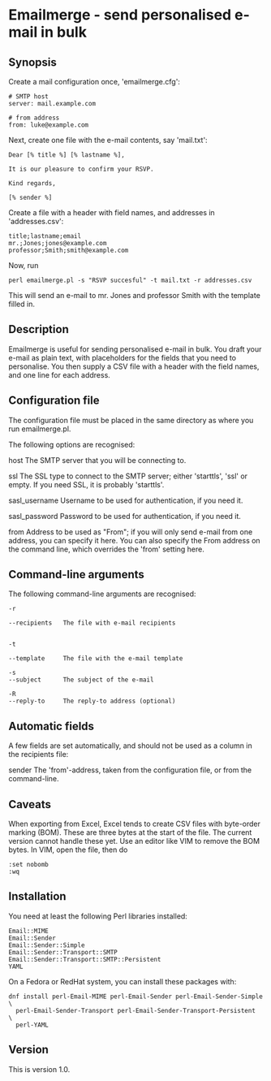 # Emailmerge - send personalised e-mail in bulk

## Synopsis

Create a mail configuration once, 'emailmerge.cfg':

    # SMTP host
    server: mail.example.com
    
    # from address
    from: luke@example.com

Next, create one file with the e-mail contents, say 'mail.txt':

    Dear [% title %] [% lastname %],
    
    It is our pleasure to confirm your RSVP.
    
    Kind regards,
    
    [% sender %]

Create a file with a header with field names, and addresses in
'addresses.csv':

    title;lastname;email
    mr.;Jones;jones@example.com
    professor;Smith;smith@example.com


Now, run

    perl emailmerge.pl -s "RSVP succesful" -t mail.txt -r addresses.csv

This will send an e-mail to mr. Jones and professor Smith with the
template filled in.


## Description

Emailmerge is useful for sending personalised e-mail in bulk. You draft
your e-mail as plain text, with placeholders for the fields that you need
to personalise. You then supply a CSV file with a header with the field
names, and one line for each address.


## Configuration file

The configuration file must be placed in the same directory as where you
run emailmerge.pl.

The following options are recognised:

  host
    The SMTP server that you will be connecting to.

  ssl
    The SSL type to connect to the SMTP server; either 'starttls', 'ssl'
    or empty. If you need SSL, it is probably 'starttls'.

  sasl_username
    Username to be used for authentication, if you need it.

  sasl_password
    Password to be used for authentication, if you need it.

  from
    Address to be used as "From"; if you will only send e-mail from one
    address, you can specify it here. You can also specify the From
    address on the command line, which overrides the 'from' setting here.


## Command-line arguments

The following command-line arguments are recognised:

    -r
  
    --recipients   The file with e-mail recipients
  
  
    -t
  
    --template     The file with the e-mail template
  
    -s
    --subject      The subject of the e-mail
  
    -R
    --reply-to     The reply-to address (optional)


## Automatic fields

A few fields are set automatically, and should not be used as a column in the recipients file:

  sender
    The 'from'-address, taken from the configuration file, or from the command-line.


## Caveats

When exporting from Excel, Excel tends to create CSV files with
byte-order marking (BOM). These are three bytes at the start of the file.
The current version cannot handle these yet. Use an editor like VIM to
remove the BOM bytes. In VIM, open the file, then do 

    :set nobomb
    :wq


## Installation

You need at least the following Perl libraries installed:

    Email::MIME
    Email::Sender
    Email::Sender::Simple
    Email::Sender::Transport::SMTP
    Email::Sender::Transport::SMTP::Persistent
    YAML

On a Fedora or RedHat system, you can install these packages with:

    dnf install perl-Email-MIME perl-Email-Sender perl-Email-Sender-Simple \
      perl-Email-Sender-Transport perl-Email-Sender-Transport-Persistent   \
      perl-YAML


## Version

This is version 1.0.

